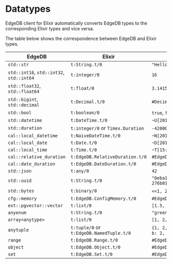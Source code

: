 # Datatypes

EdgeDB client for Elixir automatically converts EdgeDB types to the corresponding Elixir types and vice versa.

The table below shows the correspondence between EdgeDB and Elixir types.

| EdgeDB                                   | Elixir                                   | Example                                              |
| ---------------------------------------- | ---------------------------------------- | ---------------------------------------------------- |
| `std::str`                               | `t:String.t/0`                           | `"Hello EdgeDB!"`                                    |
| `std::int16`, `std::int32`, `std::int64` | `t:integer/0`                            | `16`                                                 |
| `std::float32`, `std::float64`           | `t:float/0`                              | `3.1415`                                             |
| `std::bigint`, `std::decimal`            | `t:Decimal.t/0`                          | `#Decimal<1.23>`                                     |
| `std::bool`                              | `t:boolean/0`                            | `true`, `false`                                      |
| `std::datetime`                          | `t:DateTime.t/0`                         | `~U[2018-05-07 15:01:22Z]`                           |
| `std::duration`                          | `t:integer/0` or `Timex.Duration`        | `-420000000`, `#<Duration(PT7M)>`                    |
| `cal::local_datetime`                    | `t:NaiveDateTime.t/0`                    | `~N[2018-05-07 15:01:22]`                            |
| `cal::local_date`                        | `t:Date.t/0`                             | `~D[2018-05-07]`                                     |
| `cal::local_time`                        | `t:Time.t/0`                             | `~T[15:01:22]`                                       |
| `cal::relative_duration`                 | `t:EdgeDB.RelativeDuration.t/0`          | `#EdgeDB.RelativeDuration<"PT45.6S">`                |
| `cal::date_duration`                     | `t:EdgeDB.DateDuration.t/0`              | `#EdgeDB.DateDuration<"P4Y12D">`                     |
| `std::json`                              | `t:any/0`                                | `42`                                                 |
| `std::uuid`                              | `t:String.t/0`                           | `"0eba1636-846e-11ec-845e-276b0105b857"`             |
| `std::bytes`                             | `t:binary/0`                             | `<<1, 2, 3>>`, `"some bytes"`                        |
| `cfg::memory`                            | `t:EdgeDB.ConfigMemory.t/0`              | `#EdgeDB.ConfigMemory<"5KiB">`                       |
| `ext::pgvector::vector`                  | `t:list/0`                               | `[1.5, 2.0, 4.5]`                                    |
| `anyenum`                                | `t:String.t/0`                           | `"green"`                                            |
| `array<anytype>`                         | `t:list/0`                               | `[1, 2, 3]`                                          |
| `anytuple`                               | `t:tuple/0` or `t:EdgeDB.NamedTuple.t/0` | `{1, 2, 3}`, `#EdgeDB.NamedTuple<a: 1, b: 2, c: 3>}` |
| `range`                                  | `t:EdgeDB.Range.t/0`                     | `#EdgeDB.Range<[1.1, 3.3)>`                          |
| `object`                                 | `t:EdgeDB.Object.t/0`                    | `#EdgeDB.Object<name := "username">}`                |
| `set`                                    | `t:EdgeDB.Set.t/0`                       | `#EdgeDB.Set<{1, 2, 3}>}`                            |
